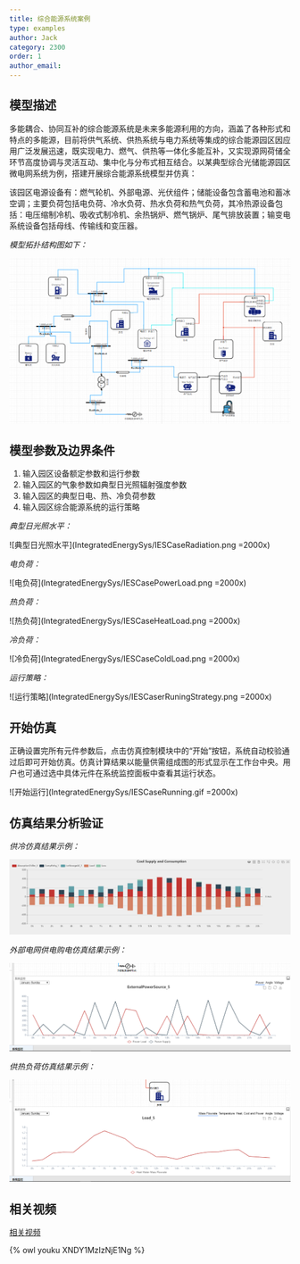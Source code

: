 ```yaml
---
title: 综合能源系统案例
type: examples
author: Jack
category: 2300
order: 1
author_email: 
---
```


## 模型描述

多能耦合、协同互补的综合能源系统是未来多能源利用的方向，涵盖了各种形式和特点的多能源，目前将供气系统、供热系统与电力系统等集成的综合能源园区因应用广泛发展迅速，既实现电力、燃气、供热等一体化多能互补，又实现源网荷储全环节高度协调与灵活互动、集中化与分布式相互结合。以某典型综合光储能源园区微电网系统为例，搭建开展综合能源系统模型并仿真：

该园区电源设备有：燃气轮机、外部电源、光伏组件；储能设备包含蓄电池和蓄冰空调；主要负荷包括电负荷、冷水负荷、热水负荷和热气负荷，其冷热源设备包括：电压缩制冷机、吸收式制冷机、余热锅炉、燃气锅炉、尾气排放装置；输变电系统设备包括母线、传输线和变压器。

*模型拓扑结构图如下：*

![拓扑结构图](IntegratedEnergySys/IESCase-Topology.png)


## 模型参数及边界条件

1. 输入园区设备额定参数和运行参数
2. 输入园区的气象参数如典型日光照辐射强度参数
3. 输入园区的典型日电、热、冷负荷参数
4. 输入园区综合能源系统的运行策略

*典型日光照水平：*

![典型日光照水平](IntegratedEnergySys/IESCaseRadiation.png =2000x)

*电负荷：*

![电负荷](IntegratedEnergySys/IESCasePowerLoad.png =2000x)

*热负荷：*

![热负荷](IntegratedEnergySys/IESCaseHeatLoad.png =2000x)

*冷负荷：*

![冷负荷](IntegratedEnergySys/IESCaseColdLoad.png =2000x)

*运行策略：*

![运行策略](IntegratedEnergySys/IESCaserRuningStrategy.png =2000x)

## 开始仿真

正确设置完所有元件参数后，点击仿真控制模块中的“开始”按钮，系统自动校验通过后即可开始仿真。仿真计算结果以能量供需组成图的形式显示在工作台中央。用户也可通过选中具体元件在系统监控面板中查看其运行状态。

![开始运行](IntegratedEnergySys/IESCaseRunning.gif =2000x)

## 仿真结果分析验证

*供冷仿真结果示例：*

![供冷仿真结果](IntegratedEnergySys/IESCaseColdResult.png)

*外部电网供电购电仿真结果示例：*

![外部电网供电购电仿真结果](IntegratedEnergySys/IESCaseExternalPowerResult.png)

*供热负荷仿真结果示例：*

![供热仿真结果](IntegratedEnergySys/IESCaseHeatLoadResult.png)


## 相关视频

[相关视频](IntegratedEnergySys/IESCaseOperation.mp4)

{% owl youku XNDY1MzIzNjE1Ng %}